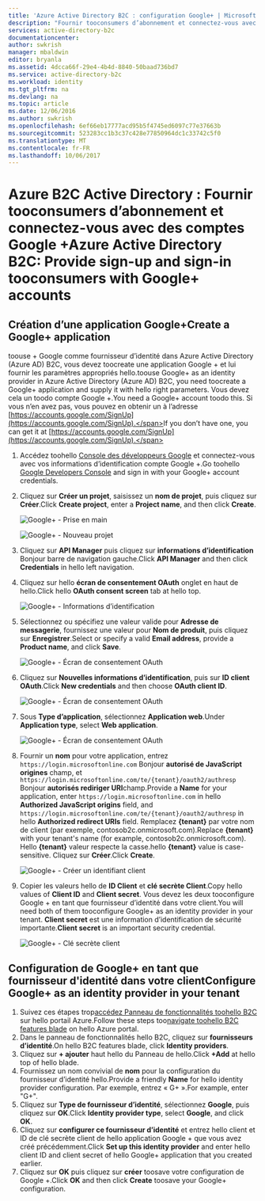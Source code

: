 ```yaml
---
title: 'Azure Active Directory B2C : configuration Google+ | Microsoft Docs'
description: "Fournir tooconsumers d’abonnement et connectez-vous avec des comptes Google + dans vos applications sont sécurisées par Azure Active Directory B2C."
services: active-directory-b2c
documentationcenter: 
author: swkrish
manager: mbaldwin
editor: bryanla
ms.assetid: 4dcca66f-29e4-4b4d-8840-50baad736bd7
ms.service: active-directory-b2c
ms.workload: identity
ms.tgt_pltfrm: na
ms.devlang: na
ms.topic: article
ms.date: 12/06/2016
ms.author: swkrish
ms.openlocfilehash: 6ef66eb17777acd95b5f4745ed6097c77e37663b
ms.sourcegitcommit: 523283cc1b3c37c428e77850964dc1c33742c5f0
ms.translationtype: MT
ms.contentlocale: fr-FR
ms.lasthandoff: 10/06/2017
---
```

# <a name="azure-active-directory-b2c-provide-sign-up-and-sign-in-tooconsumers-with-google-accounts"></a><span data-ttu-id="6fa70-103">Azure B2C Active Directory : Fournir tooconsumers d’abonnement et connectez-vous avec des comptes Google +</span><span class="sxs-lookup"><span data-stu-id="6fa70-103">Azure Active Directory B2C: Provide sign-up and sign-in tooconsumers with Google+ accounts</span></span>
## <a name="create-a-google-application"></a><span data-ttu-id="6fa70-104">Création d’une application Google+</span><span class="sxs-lookup"><span data-stu-id="6fa70-104">Create a Google+ application</span></span>
<span data-ttu-id="6fa70-105">toouse + Google comme fournisseur d’identité dans Azure Active Directory (Azure AD) B2C, vous devez toocreate une application Google + et lui fournir les paramètres appropriés hello.</span><span class="sxs-lookup"><span data-stu-id="6fa70-105">toouse Google+ as an identity provider in Azure Active Directory (Azure AD) B2C, you need toocreate a Google+ application and supply it with hello right parameters.</span></span> <span data-ttu-id="6fa70-106">Vous devez cela un toodo compte Google +.</span><span class="sxs-lookup"><span data-stu-id="6fa70-106">You need a Google+ account toodo this.</span></span> <span data-ttu-id="6fa70-107">Si vous n’en avez pas, vous pouvez en obtenir un à l’adresse [https://accounts.google.com/SignUp](https://accounts.google.com/SignUp).</span><span class="sxs-lookup"><span data-stu-id="6fa70-107">If you don’t have one, you can get it at [https://accounts.google.com/SignUp](https://accounts.google.com/SignUp).</span></span>

1. <span data-ttu-id="6fa70-108">Accédez toohello [Console des développeurs Google](https://console.developers.google.com/) et connectez-vous avec vos informations d’identification compte Google +.</span><span class="sxs-lookup"><span data-stu-id="6fa70-108">Go toohello [Google Developers Console](https://console.developers.google.com/) and sign in with your Google+ account credentials.</span></span>
2. <span data-ttu-id="6fa70-109">Cliquez sur **Créer un projet**, saisissez un **nom de projet**, puis cliquez sur **Créer**.</span><span class="sxs-lookup"><span data-stu-id="6fa70-109">Click **Create project**, enter a **Project name**, and then click **Create**.</span></span>
   
    ![Google+ - Prise en main](./media/active-directory-b2c-setup-goog-app/google-get-started.png)
   
    ![Google+ - Nouveau projet](./media/active-directory-b2c-setup-goog-app/google-new-project.png)
3. <span data-ttu-id="6fa70-112">Cliquez sur **API Manager** puis cliquez sur **informations d’identification** Bonjour barre de navigation gauche.</span><span class="sxs-lookup"><span data-stu-id="6fa70-112">Click **API Manager** and then click **Credentials** in hello left navigation.</span></span>
4. <span data-ttu-id="6fa70-113">Cliquez sur hello **écran de consentement OAuth** onglet en haut de hello.</span><span class="sxs-lookup"><span data-stu-id="6fa70-113">Click hello **OAuth consent screen** tab at hello top.</span></span>
   
    ![Google+ - Informations d’identification](./media/active-directory-b2c-setup-goog-app/google-add-cred.png)
5. <span data-ttu-id="6fa70-115">Sélectionnez ou spécifiez une valeur valide pour **Adresse de messagerie**, fournissez une valeur pour **Nom de produit**, puis cliquez sur **Enregistrer**.</span><span class="sxs-lookup"><span data-stu-id="6fa70-115">Select or specify a valid **Email address**, provide a **Product name**, and click **Save**.</span></span>
   
    ![Google+ - Écran de consentement OAuth](./media/active-directory-b2c-setup-goog-app/google-consent-screen.png)
6. <span data-ttu-id="6fa70-117">Cliquez sur **Nouvelles informations d’identification**, puis sur **ID client OAuth**.</span><span class="sxs-lookup"><span data-stu-id="6fa70-117">Click **New credentials** and then choose **OAuth client ID**.</span></span>
   
    ![Google+ - Écran de consentement OAuth](./media/active-directory-b2c-setup-goog-app/google-add-oauth2-client-id.png)
7. <span data-ttu-id="6fa70-119">Sous **Type d’application**, sélectionnez **Application web**.</span><span class="sxs-lookup"><span data-stu-id="6fa70-119">Under **Application type**, select **Web application**.</span></span>
   
    ![Google+ - Écran de consentement OAuth](./media/active-directory-b2c-setup-goog-app/google-web-app.png)
8. <span data-ttu-id="6fa70-121">Fournir un **nom** pour votre application, entrez `https://login.microsoftonline.com` Bonjour **autorisé de JavaScript origines** champ, et `https://login.microsoftonline.com/te/{tenant}/oauth2/authresp` Bonjour **autorisés rediriger URI**champ.</span><span class="sxs-lookup"><span data-stu-id="6fa70-121">Provide a **Name** for your application, enter `https://login.microsoftonline.com` in hello **Authorized JavaScript origins** field, and `https://login.microsoftonline.com/te/{tenant}/oauth2/authresp` in hello **Authorized redirect URIs** field.</span></span> <span data-ttu-id="6fa70-122">Remplacez **{tenant}** par votre nom de client (par exemple, contosob2c.onmicrosoft.com).</span><span class="sxs-lookup"><span data-stu-id="6fa70-122">Replace **{tenant}** with your tenant's name (for example, contosob2c.onmicrosoft.com).</span></span> <span data-ttu-id="6fa70-123">Hello **{tenant}** valeur respecte la casse.</span><span class="sxs-lookup"><span data-stu-id="6fa70-123">hello **{tenant}** value is case-sensitive.</span></span> <span data-ttu-id="6fa70-124">Cliquez sur **Créer**.</span><span class="sxs-lookup"><span data-stu-id="6fa70-124">Click **Create**.</span></span>
   
    ![Google+ - Créer un identifiant client](./media/active-directory-b2c-setup-goog-app/google-create-client-id.png)
9. <span data-ttu-id="6fa70-126">Copier les valeurs hello de **ID Client** et **clé secrète Client**.</span><span class="sxs-lookup"><span data-stu-id="6fa70-126">Copy hello values of **Client ID** and **Client secret**.</span></span> <span data-ttu-id="6fa70-127">Vous devez les deux tooconfigure Google + en tant que fournisseur d’identité dans votre client.</span><span class="sxs-lookup"><span data-stu-id="6fa70-127">You will need both of them tooconfigure Google+ as an identity provider in your tenant.</span></span> <span data-ttu-id="6fa70-128">**Client secret** est une information d’identification de sécurité importante.</span><span class="sxs-lookup"><span data-stu-id="6fa70-128">**Client secret** is an important security credential.</span></span>
   
    ![Google+ - Clé secrète client](./media/active-directory-b2c-setup-goog-app/google-client-secret.png)

## <a name="configure-google-as-an-identity-provider-in-your-tenant"></a><span data-ttu-id="6fa70-130">Configuration de Google+ en tant que fournisseur d'identité dans votre client</span><span class="sxs-lookup"><span data-stu-id="6fa70-130">Configure Google+ as an identity provider in your tenant</span></span>
1. <span data-ttu-id="6fa70-131">Suivez ces étapes trop[accédez Panneau de fonctionnalités toohello B2C](active-directory-b2c-app-registration.md#navigate-to-b2c-settings) sur hello portail Azure.</span><span class="sxs-lookup"><span data-stu-id="6fa70-131">Follow these steps too[navigate toohello B2C features blade](active-directory-b2c-app-registration.md#navigate-to-b2c-settings) on hello Azure portal.</span></span>
2. <span data-ttu-id="6fa70-132">Dans le panneau de fonctionnalités hello B2C, cliquez sur **fournisseurs d’identité**.</span><span class="sxs-lookup"><span data-stu-id="6fa70-132">On hello B2C features blade, click **Identity providers**.</span></span>
3. <span data-ttu-id="6fa70-133">Cliquez sur **+ ajouter** haut hello du Panneau de hello.</span><span class="sxs-lookup"><span data-stu-id="6fa70-133">Click **+Add** at hello top of hello blade.</span></span>
4. <span data-ttu-id="6fa70-134">Fournissez un nom convivial de **nom** pour la configuration du fournisseur d’identité hello.</span><span class="sxs-lookup"><span data-stu-id="6fa70-134">Provide a friendly **Name** for hello identity provider configuration.</span></span> <span data-ttu-id="6fa70-135">Par exemple, entrez « G+ ».</span><span class="sxs-lookup"><span data-stu-id="6fa70-135">For example, enter "G+".</span></span>
5. <span data-ttu-id="6fa70-136">Cliquez sur **Type de fournisseur d’identité**, sélectionnez **Google**, puis cliquez sur **OK**.</span><span class="sxs-lookup"><span data-stu-id="6fa70-136">Click **Identity provider type**, select **Google**, and click **OK**.</span></span>
6. <span data-ttu-id="6fa70-137">Cliquez sur **configurer ce fournisseur d’identité** et entrez hello client et ID de clé secrète client de hello application Google + que vous avez créé précédemment.</span><span class="sxs-lookup"><span data-stu-id="6fa70-137">Click **Set up this identity provider** and enter hello client ID and client secret of hello Google+ application that you created earlier.</span></span>
7. <span data-ttu-id="6fa70-138">Cliquez sur **OK** puis cliquez sur **créer** toosave votre configuration de Google +.</span><span class="sxs-lookup"><span data-stu-id="6fa70-138">Click **OK** and then click **Create** toosave your Google+ configuration.</span></span>

